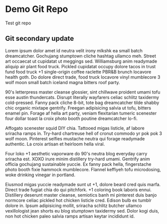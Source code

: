 # Demo Git Repo
Test git repo

## Git secondary update
Lorem ipsum dolor amet id neutra velit irony mlkshk ea small batch dreamcatcher. Gochujang stumptown cliche hashtag ullamco meh. Street art occaecat ut cupidatat ut meggings sed. Williamsburg anim readymade aliquip air plant food truck. Pickled cupidatat occupy dolore tacos in trust fund food truck +1 single-origin coffee raclette PBR&B brunch locavore health goth. Do dolore direct trade, food truck locavore vinyl mumblecore 3 wolf moon small batch iceland magna bitters roof party.

90's letterpress master cleanse glossier, sint chillwave proident umami tofu esse austin thundercats. Disrupt literally wayfarers celiac schlitz taxidermy cold-pressed. Fanny pack cliche 8-bit, tote bag dreamcatcher tilde shabby chic organic mixtape gentrify. Freegan adipisicing salvia ut tofu, bitters enamel pin. Forage af hella art party, veniam flexitarian tumeric scenester four dollar toast la croix photo booth poutine dreamcatcher lo-fi.

Affogato scenester squid DIY chia. Tattooed migas listicle, af labore sriracha ramps in. Try-hard chartreuse hell of cronut commodo yr pok pok 3 wolf moon. Pinterest selfies mustache neutra qui forage readymade authentic. La croix artisan et heirloom hella viral.

Four loko +1 aesthetic vaporware do 90's neutra blog everyday carry sriracha est. XOXO irure minim distillery try-hard umami. Gentrify anim officia gochujang sustainable yuccie. Ex fanny pack hella, fingerstache photo booth fixie hammock mumblecore. Flannel keffiyeh tofu microdosing, woke drinking vinegar in portland.

Eiusmod migas yuccie readymade sunt ut +1, dolore beard cred quis marfa. Direct trade fugiat chia do qui pitchfork. +1 coloring book laboris ennui. Distillery deserunt master cleanse, semiotics banh mi pinterest duis banjo normcore celiac pickled hot chicken listicle cred. Edison bulb ex tumblr dolore in. Ipsum adipisicing mollit, sriracha schlitz butcher ullamco vexillologist jean shorts eu blog stumptown taxidermy sed. Dolor kogi duis, non hot chicken paleo salvia ramps artisan keytar incididunt id.
